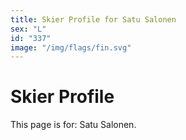 ```yaml
---
title: Skier Profile for Satu Salonen
sex: "L"
id: "337"
image: "/img/flags/fin.svg" 
---
```


# Skier Profile

This page is for: Satu Salonen.
    